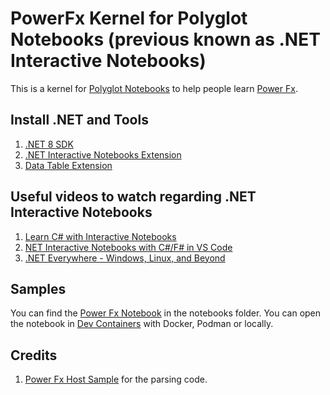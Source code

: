 PowerFx Kernel for Polyglot Notebooks (previous known as .NET Interactive Notebooks)
=====================================

This is a kernel for [Polyglot Notebooks](https://github.com/dotnet/interactive) to help people learn [Power Fx](https://github.com/microsoft/Power-Fx).

## Install .NET and Tools

1. [.NET 8 SDK](https://dotnet.microsoft.com/en-us/download)
2. [.NET Interactive Notebooks Extension](https://marketplace.visualstudio.com/items?itemName=ms-dotnettools.dotnet-interactive-vscode)
3. [Data Table Extension](https://marketplace.visualstudio.com/items?itemName=RandomFractalsInc.vscode-data-table)

## Useful videos to watch regarding .NET Interactive Notebooks

1. [Learn C# with Interactive Notebooks](https://www.youtube.com/watch?v=xdmdR2JfKfM)
2. [NET Interactive Notebooks with C#/F# in VS Code](https://www.youtube.com/watch?v=DMYtIJT1OeU)
3. [.NET Everywhere - Windows, Linux, and Beyond](https://www.youtube.com/watch?v=ZM6OO2lkxA4)

## Samples

You can find the [Power Fx Notebook](./notebooks/PowerFx.ipynb) in the notebooks folder. You can open the notebook in [Dev Containers](https://marketplace.visualstudio.com/items?itemName=ms-vscode-remote.remote-containers) with Docker, Podman or locally.

## Credits

1. [Power Fx Host Sample](https://github.com/microsoft/power-fx-host-samples) for the parsing code.
